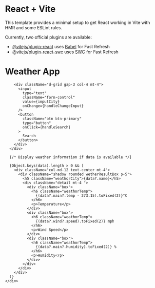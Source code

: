 # React + Vite

This template provides a minimal setup to get React working in Vite with HMR and some ESLint rules.

Currently, two official plugins are available:

- [@vitejs/plugin-react](https://github.com/vitejs/vite-plugin-react/blob/main/packages/plugin-react/README.md) uses [Babel](https://babeljs.io/) for Fast Refresh
- [@vitejs/plugin-react-swc](https://github.com/vitejs/vite-plugin-react-swc) uses [SWC](https://swc.rs/) for Fast Refresh


<div className="col-md-12">
      <div className="wetherBg">
        <h1 className="heading">Weather App</h1>

        <div className="d-grid gap-3 col-4 mt-4">
          <input
            type="text"
            className="form-control"
            value={inputCity}
            onChange={handleChangeInput}
          />
          <button
            className="btn btn-primary"
            type="button"
            onClick={handleSearch}
          >
            Search
          </button>
        </div>
      </div>

      {/* Display weather information if data is available */}

      {Object.keys(data).length > 0 && (
        <div className="col-md-12 text-center mt-4">
          <div className="shadow rounded wetherResultBox p-5">
            <h5 className="weathorCity">{data?.name}</h5>
            <div className="detail mt-4 ">
              <div className="box">
                <h6 className="weathorTemp">
                  {(data?.main?.temp - 273.15).toFixed(2)}°C
                </h6>
                <p>Temperature</p>
              </div>
              <div className="box">
                <h6 className="weathorTemp">
                  {(data?.wind?.speed).toFixed(2)} mph
                </h6>
                <p>Wind Speed</p>
              </div>
              <div className="box">
                <h6 className="weathorTemp">
                  {(data?.main?.humidity).toFixed(2)} %
                </h6>
                <p>Humidity</p>
              </div>
            </div>
          </div>
        </div>
      )}
    </div>
